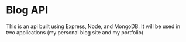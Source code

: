# Blog API

This is an api built using Express, Node, and MongoDB. It will be used in two applications (my personal blog site and my portfolio)
